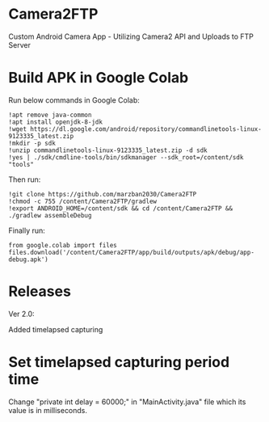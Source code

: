 # Camera2FTP
Custom Android Camera App - Utilizing Camera2 API and Uploads to FTP Server

# Build APK in Google Colab
Run below commands in Google Colab:
```
!apt remove java-common
!apt install openjdk-8-jdk
!wget https://dl.google.com/android/repository/commandlinetools-linux-9123335_latest.zip
!mkdir -p sdk
!unzip commandlinetools-linux-9123335_latest.zip -d sdk
!yes | ./sdk/cmdline-tools/bin/sdkmanager --sdk_root=/content/sdk "tools"
```

Then run:
```
!git clone https://github.com/marzban2030/Camera2FTP
!chmod -c 755 /content/Camera2FTP/gradlew
!export ANDROID_HOME=/content/sdk && cd /content/Camera2FTP && ./gradlew assembleDebug
```

Finally run:
```
from google.colab import files
files.download('/content/Camera2FTP/app/build/outputs/apk/debug/app-debug.apk')
```

# Releases

Ver 2.0:

Added timelapsed capturing

# Set timelapsed capturing period time

Change "private int delay = 60000;" in "MainActivity.java" file which its value is in milliseconds.
